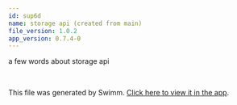 ```yaml
---
id: sup6d
name: storage api (created from main)
file_version: 1.0.2
app_version: 0.7.4-0
---
```


a few words about storage api

<br/>

This file was generated by Swimm. [Click here to view it in the app](https://swimm-web-app.web.app/repos/Z2l0aHViJTNBJTNBdGVzdC1wcm9qZWN0LXJlbmFtZWQlM0ElM0FuYWRhdi1zd2ltbQ==/docs/sup6d).